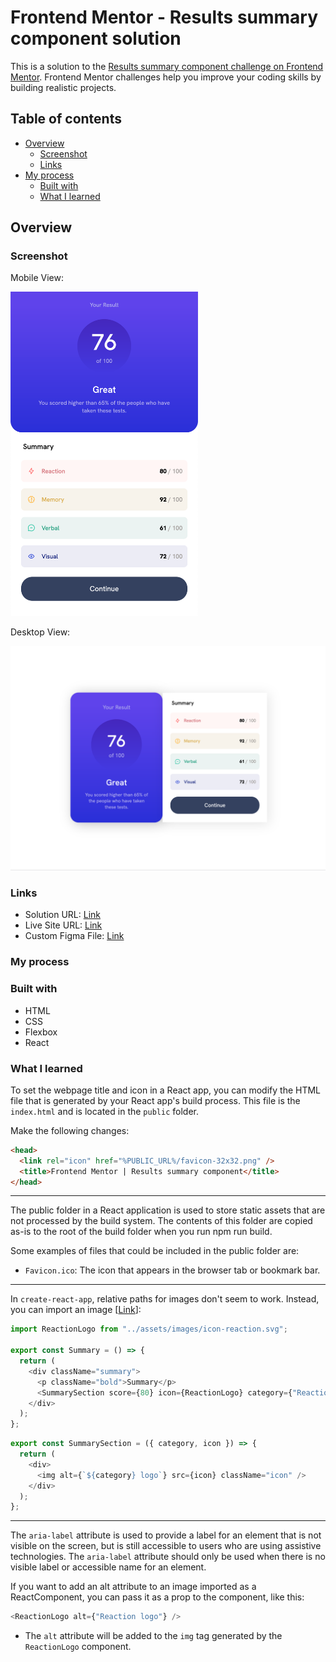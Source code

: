 # Frontend Mentor - Results summary component solution

This is a solution to the [Results summary component challenge on Frontend Mentor](https://www.frontendmentor.io/challenges/results-summary-component-CE_K6s0maV). Frontend Mentor challenges help you improve your coding skills by building realistic projects.

## Table of contents

- [Overview](#overview)
  - [Screenshot](#screenshot)
  - [Links](#links)
- [My process](#my-process)
  - [Built with](#built-with)
  - [What I learned](#what-i-learned)

## Overview

### Screenshot

Mobile View:

<img src='./src/assets/images/2023-03-08-17-11-20.png' width='300'>

Desktop View:

<img src='./src/assets/images/2023-03-09-10-22-10.png' width='600'>

### Links

- Solution URL: [Link](https://github.com/jerryren527/results-summary-component-react)
- Live Site URL: [Link](https://jerryren527.github.io/results-summary-component-react/)
- Custom Figma File: [Link](https://www.figma.com/file/CoyaiGK65EDfxxG6gBsYqK/results-summary-component?node-id=0%3A1&t=ymMQQHLFnNxsrOfO-1)

### My process

### Built with

- HTML
- CSS
- Flexbox
- React

### What I learned

To set the webpage title and icon in a React app, you can modify the HTML file that is generated by your React app's build process. This file is the `index.html` and is located in the `public` folder.

Make the following changes:

```html
<head>
  <link rel="icon" href="%PUBLIC_URL%/favicon-32x32.png" />
  <title>Frontend Mentor | Results summary component</title>
</head>
```

---

The public folder in a React application is used to store static assets that are not processed by the build system. The contents of this folder are copied as-is to the root of the build folder when you run npm run build.

Some examples of files that could be included in the public folder are:

- `Favicon.ico`: The icon that appears in the browser tab or bookmark bar.

---

In `create-react-app`, relative paths for images don't seem to work. Instead, you can import an image [[Link](https://stackoverflow.com/questions/37644265/correct-path-for-img-on-react-js)]:

```js
import ReactionLogo from "../assets/images/icon-reaction.svg";

export const Summary = () => {
  return (
    <div className="summary">
      <p className="bold">Summary</p>
      <SummarySection score={80} icon={ReactionLogo} category={"Reaction"} />
    </div>
  );
};
```

```js
export const SummarySection = ({ category, icon }) => {
  return (
    <div>
      <img alt={`${category} logo`} src={icon} className="icon" />
    </div>
  );
};
```

---

The `aria-label` attribute is used to provide a label for an element that is not visible on the screen, but is still accessible to users who are using assistive technologies. The `aria-label` attribute should only be used when there is no visible label or accessible name for an element.

If you want to add an alt attribute to an image imported as a ReactComponent, you can pass it as a prop to the component, like this:

```js
<ReactionLogo alt={"Reaction logo"} />
```

- The `alt` attribute will be added to the `img` tag generated by the `ReactionLogo` component.
